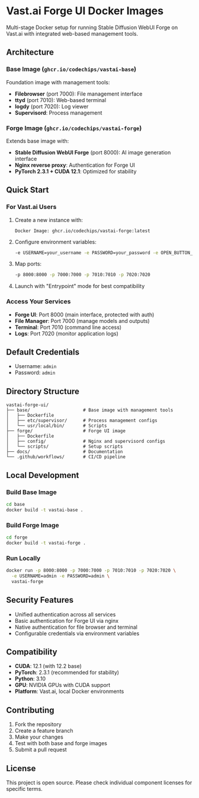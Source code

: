 # Vast.ai Forge UI Docker Images

Multi-stage Docker setup for running Stable Diffusion WebUI Forge on Vast.ai with integrated web-based management tools.

## Architecture

### Base Image (`ghcr.io/codechips/vastai-base`)
Foundation image with management tools:
- **Filebrowser** (port 7000): File management interface
- **ttyd** (port 7010): Web-based terminal
- **logdy** (port 7020): Log viewer
- **Supervisord**: Process management

### Forge Image (`ghcr.io/codechips/vastai-forge`)
Extends base image with:
- **Stable Diffusion WebUI Forge** (port 8000): AI image generation interface
- **Nginx reverse proxy**: Authentication for Forge UI
- **PyTorch 2.3.1 + CUDA 12.1**: Optimized for stability

## Quick Start

### For Vast.ai Users

1. Create a new instance with:
   ```
   Docker Image: ghcr.io/codechips/vastai-forge:latest
   ```

2. Configure environment variables:
   ```bash
   -e USERNAME=your_username -e PASSWORD=your_password -e OPEN_BUTTON_PORT=8000
   ```

3. Map ports:
   ```bash
   -p 8000:8000 -p 7000:7000 -p 7010:7010 -p 7020:7020
   ```

4. Launch with "Entrypoint" mode for best compatibility

### Access Your Services

- **Forge UI**: Port 8000 (main interface, protected with auth)
- **File Manager**: Port 7000 (manage models and outputs)
- **Terminal**: Port 7010 (command line access)
- **Logs**: Port 7020 (monitor application logs)

## Default Credentials

- Username: `admin`
- Password: `admin`

## Directory Structure

```
vastai-forge-ui/
├── base/                    # Base image with management tools
│   ├── Dockerfile
│   ├── etc/supervisor/      # Process management configs
│   └── usr/local/bin/       # Scripts
├── forge/                   # Forge UI image
│   ├── Dockerfile
│   ├── config/              # Nginx and supervisord configs
│   └── scripts/             # Setup scripts
├── docs/                    # Documentation
└── .github/workflows/       # CI/CD pipeline
```

## Local Development

### Build Base Image
```bash
cd base
docker build -t vastai-base .
```

### Build Forge Image
```bash
cd forge
docker build -t vastai-forge .
```

### Run Locally
```bash
docker run -p 8000:8000 -p 7000:7000 -p 7010:7010 -p 7020:7020 \
  -e USERNAME=admin -e PASSWORD=admin \
  vastai-forge
```

## Security Features

- Unified authentication across all services
- Basic authentication for Forge UI via nginx
- Native authentication for file browser and terminal
- Configurable credentials via environment variables

## Compatibility

- **CUDA**: 12.1 (with 12.2 base)
- **PyTorch**: 2.3.1 (recommended for stability)
- **Python**: 3.10
- **GPU**: NVIDIA GPUs with CUDA support
- **Platform**: Vast.ai, local Docker environments

## Contributing

1. Fork the repository
2. Create a feature branch
3. Make your changes
4. Test with both base and forge images
5. Submit a pull request

## License

This project is open source. Please check individual component licenses for specific terms.